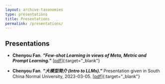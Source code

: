```yaml
---
layout: archive-taxonomies
type: presentations
title: Presentations
permalink: /presentations/
---
```

## Presentations
* **Chenyou Fan**. ***"Few-shot Learning in views of Meta, Metric and Prompt Learning."*** [[pdf]](https://fanchenyou.github.io/docs/FSL.pdf){:target="_blank"}

* **Chenyou Fan**. ***"大模型简介 (Intro to LLMs)."*** Presentation given in South China Normal University, 2023-03-05. [[pdf]](https://fanchenyou.github.io/docs/llm.pdf){:target="_blank"}

